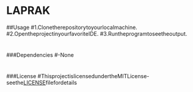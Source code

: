 # LAPRAK
##Usage
#1.Clonetherepositorytoyourlocalmachine.
#2.OpentheprojectinyourfavoriteIDE.
#3.Runtheprogramtoseetheoutput.
#
###Dependencies
#-None
#
###License
#ThisprojectislicensedundertheMITLicense-seethe[LICENSE](LICENSE)filefordetails
